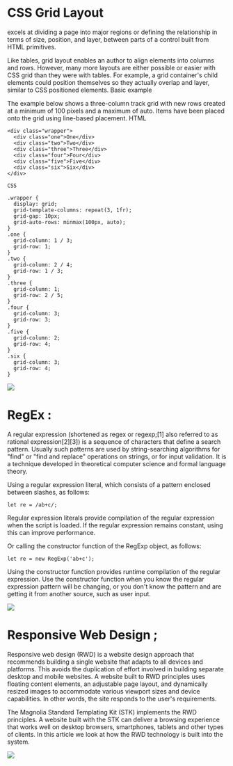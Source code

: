 # CSS Grid Layout 
excels at dividing a page into major regions or defining the relationship in terms of size, 
position, and layer, between parts of a control built from HTML primitives.

Like tables, grid layout enables an author to align elements into columns and rows. However, many more layouts
are either possible or easier with CSS grid than they were with tables. For example, a grid container's child 
elements could position themselves so they actually overlap and layer, similar to CSS positioned elements.
Basic example

The example below shows a three-column track grid with new rows created at a minimum of 100 pixels and a maximum of auto. 
Items have been placed onto the grid using line-based placement.
HTML
```
<div class="wrapper">
  <div class="one">One</div>
  <div class="two">Two</div>
  <div class="three">Three</div>
  <div class="four">Four</div>
  <div class="five">Five</div>
  <div class="six">Six</div>
</div>

CSS

.wrapper {
  display: grid;
  grid-template-columns: repeat(3, 1fr);
  grid-gap: 10px;
  grid-auto-rows: minmax(100px, auto);
}
.one {
  grid-column: 1 / 3;
  grid-row: 1;
}
.two { 
  grid-column: 2 / 4;
  grid-row: 1 / 3;
}
.three {
  grid-column: 1;
  grid-row: 2 / 5;
}
.four {
  grid-column: 3;
  grid-row: 3;
}
.five {
  grid-column: 2;
  grid-row: 4;
}
.six {
  grid-column: 3;
  grid-row: 4;
}
```
![](https://cdn.mos.cms.futurecdn.net/7vpUPMSbPfhxiUNYj5XnE6.jpg)

# RegEx :
A regular expression (shortened as regex or regexp;[1] also referred to as rational expression[2][3]) is a sequence of characters that define a search pattern. Usually such patterns are used by string-searching algorithms for "find" or "find and replace" operations on strings, or for input validation. It is a technique developed in theoretical computer science and formal language theory. 

Using a regular expression literal, which consists of a pattern enclosed between slashes, as follows:

``` let re = /ab+c/; ```

Regular expression literals provide compilation of the regular expression when the script is loaded. If the regular expression remains constant, using this can improve performance.

Or calling the constructor function of the RegExp object, as follows:

  ``` let re = new RegExp('ab+c'); ```

Using the constructor function provides runtime compilation of the regular expression. Use the constructor function when you know the regular expression pattern will be changing, or you don't know the pattern and are getting it from another source, such as user input.

![](https://i.ytimg.com/vi/paOPoZyjzdg/maxresdefault.jpg)

# Responsive Web Design ;

Responsive web design (RWD) is a website design approach that recommends building a single website that adapts to all devices and platforms. This avoids the duplication of effort involved in building separate desktop and mobile websites. A website built to RWD principles uses floating content elements, an adjustable page layout, and dynamically resized images to accommodate various viewport sizes and device capabilities. In other words, the site responds to the user's requirements.

The Magnolia Standard Templating Kit (STK) implements the RWD principles. A website built with the STK can deliver a browsing experience that works well on desktop browsers, smartphones, tablets and other types of clients. In this article we look at how the RWD technology is built into the system.

![](https://miro.medium.com/max/3468/1*qF8LfAwUhl57g9T0BVvVdg.jpeg)
